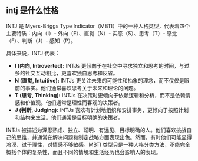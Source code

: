 ## intj 是什么性格

INTJ 是 Myers-Briggs Type Indicator（MBTI）中的一种人格类型，代表着四个主要特质：内向（I）- 外向（E）、直觉（N）- 实感（S）、思考（T）- 感觉（F）、判断（J）- 感知（P）。

具体来说，INTJ 代表：

* **I (内向, Introverted):** INTJs 更倾向于在社交中寻求独立和思考的时间，与过多的社交互动相比，更喜欢独自思考和反省。
* **N (直觉, Intuitive):** INTJs 更关注未来的可能性和抽象的理念，而不仅仅是眼前的事实。他们通常喜欢思考关于未来和理论的问题。
* **T (思考, Thinking):** INTJs 在决策时更倾向于依赖逻辑和分析，而不是依赖情感和价值观。他们通常是理性而客观的决策者。
* **J (判断, Judging):** INTJs 喜欢有计划地组织和安排事务，更倾向于按照计划和结构来生活。他们通常是目标明确的决策者。

INTJs 被描述为深思熟虑、独立、聪明、有远见、目标明确的人。他们喜欢挑战自己的思维，并通常在解决问题和制定战略方面表现出色。然而，有时他们可能显得冷漠、过于理性，对情感不够敏感。MBTI 类型只是一种人格分类方法，不能完全概括个体的复杂性，而且不同的情境和生活经历也会影响人的表现。
